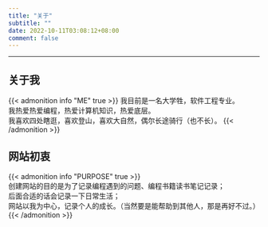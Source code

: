 ```yaml
---
title: "关于"
subtitle: ""
date: 2022-10-11T03:08:12+08:00
comment: false
---
```


<!-- When you set data `friends.yml` in `yourProject/data/` directory, it will be automatically loaded here. -->
---
<!-- You can define additional content below for this page. -->

## 关于我

{{< admonition info "ME" true >}}
我目前是一名大学牲，软件工程专业。  
我热爱热爱编程，热爱计算机知识，热爱底层。  
我喜欢四处瞎逛，喜欢登山，喜欢大自然，偶尔长途骑行（也不长）。
{{< /admonition >}}

## 网站初衷

{{< admonition info "PURPOSE" true >}}  
创建网站的目的是为了记录编程遇到的问题、编程书籍读书笔记记录；  
后面合适的话会记录一下日常生活；    
网站以我为中心，记录个人的成长。（当然要是能帮助到其他人，那是再好不过。）  
{{< /admonition >}}


